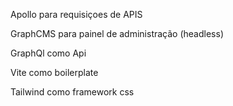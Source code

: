 Apollo para requisiçoes de APIS

GraphCMS para painel de administração (headless)

GraphQl como Api

Vite como boilerplate

Tailwind como framework css